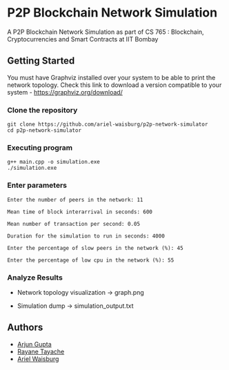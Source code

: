 # P2P Blockchain Network Simulation

A P2P Blockchain Network Simulation as part of CS 765 : Blockchain, Cryptocurrencies and Smart Contracts at IIT Bombay

## Getting Started
You must have Graphviz installed over your system to be able to print the network topology. Check this link to download a version compatible to your system - https://graphviz.org/download/

### Clone the repository
```
git clone https://github.com/ariel-waisburg/p2p-network-simulator
cd p2p-network-simulator
```

### Executing program

```
g++ main.cpp -o simulation.exe
./simulation.exe
```

### Enter parameters

```
Enter the number of peers in the network: 11

Mean time of block interarrival in seconds: 600

Mean number of transaction per second: 0.05

Duration for the simulation to run in seconds: 4000

Enter the percentage of slow peers in the network (%): 45

Enter the percentage of low cpu in the network (%): 55
```

### Analyze Results
- Network topology visualization -> graph.png

- Simulation dump -> simulation_output.txt

## Authors

 - [Arjun Gupta](https://github.com/Arjupta)
 - [Rayane Tayache](https://github.com/Rayane-T)
 - [Ariel Waisburg](https://github.com/ariel-waisburg)
